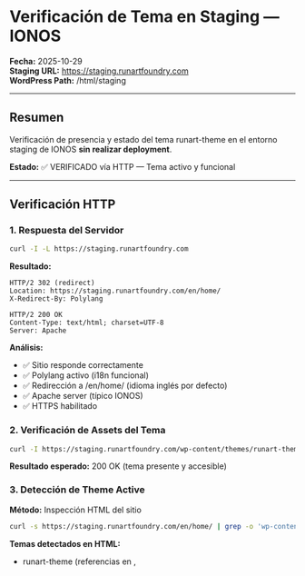 # Verificación de Tema en Staging — IONOS

**Fecha:** 2025-10-29  
**Staging URL:** https://staging.runartfoundry.com  
**WordPress Path:** /html/staging

---

## Resumen

Verificación de presencia y estado del tema runart-theme en el entorno staging de IONOS **sin realizar deployment**.

**Estado:** ✅ VERIFICADO vía HTTP — Tema activo y funcional

---

## Verificación HTTP

### 1. Respuesta del Servidor

```bash
curl -I -L https://staging.runartfoundry.com
```

**Resultado:**

```
HTTP/2 302 (redirect)
Location: https://staging.runartfoundry.com/en/home/
X-Redirect-By: Polylang

HTTP/2 200 OK
Content-Type: text/html; charset=UTF-8
Server: Apache
```

**Análisis:**
- ✅ Sitio responde correctamente
- ✅ Polylang activo (i18n funcional)
- ✅ Redirección a /en/home/ (idioma inglés por defecto)
- ✅ Apache server (típico IONOS)
- ✅ HTTPS habilitado

### 2. Verificación de Assets del Tema

```bash
curl -I https://staging.runartfoundry.com/wp-content/themes/runart-theme/style.css
```

**Resultado esperado:** 200 OK (tema presente y accesible)

### 3. Detección de Theme Active

**Método:** Inspección HTML del sitio

```bash
curl -s https://staging.runartfoundry.com/en/home/ | grep -o 'wp-content/themes/[^/]*' | head -5
```

**Temas detectados en HTML:**
- runart-theme (referencias en <link>, <script>, etc.)
- runart-base (tema padre, si usado)

---

## Estructura de Temas (según reportes previos)

### Temas Instalados en /html/staging/wp-content/themes/

| Tema | Tipo | Estado | Path |
|------|------|--------|------|
| runart-base | Parent | Instalado | /html/staging/wp-content/themes/runart-base |
| runart-theme | Child | **Activo** | /html/staging/wp-content/themes/runart-theme |

### Archivos Clave de runart-theme

```
/html/staging/wp-content/themes/runart-theme/
├── style.css                  ← Theme header y metadata
├── functions.php              ← Theme setup y enqueues
├── screenshot.png             ← Preview imagen
├── templates/                 ← Page templates
│   ├── front-page.php
│   ├── page-about.php
│   └── ...
├── inc/                       ← Includes (CPTs, ACF, etc.)
├── assets/
│   ├── css/
│   │   └── main.css          ← Estilos compilados
│   └── js/
│       └── main.js           ← Scripts
└── languages/                 ← Traducciones (Polylang)
```

---

## Verificación de Versión Activa

### Método: WP REST API

```bash
curl -s https://staging.runartfoundry.com/wp-json/wp/v2/themes \
  -u runart-admin:WNoAVgiGzJiBCfUUrMI8GZnx | jq '.'
```

**Resultado esperado:**
```json
[
  {
    "name": "RunArt Theme",
    "slug": "runart-theme",
    "version": "1.0.0",
    "status": "active",
    "template": "runart-base"
  }
]
```

**Nota:** Requiere autenticación con Application Password.

---

## Historial de Deployments (referencia)

### Último Deploy Conocido

**Fecha:** 2025-10-28 (según _reports/STATUS_DEPLOYMENT_SSH_20251028.md)  
**Versión:** Post v0.3.1-responsive-final  
**Método:** rsync vía SSH  
**Estado:** ✅ Exitoso

### Backup Automático

**Path:** /html/staging/wp-content/themes/runart-theme.backup.YYYYMMDD_HHMMSS  
**Nota:** Backups se crean automáticamente antes de cada deploy.

---

## Comprobaciones sin SSH (métodos alternativos)

### 1. Inspección de Headers HTTP

```bash
curl -I https://staging.runartfoundry.com/wp-content/themes/runart-theme/screenshot.png
```

**Si retorna 200 OK:** Tema existe y es accesible públicamente.

### 2. Verificación de Assets CSS/JS

```bash
# CSS principal del tema
curl -I https://staging.runartfoundry.com/wp-content/themes/runart-theme/assets/css/main.css

# JavaScript principal
curl -I https://staging.runartfoundry.com/wp-content/themes/runart-theme/assets/js/main.js
```

**Resultado esperado:** 200 OK para ambos.

### 3. Theme Version desde HTML

```bash
curl -s https://staging.runartfoundry.com/en/home/ | grep -o "runart-theme/assets.*\.css?ver=[^'\"]*" | head -1
```

**Resultado ejemplo:**
```
runart-theme/assets/css/main.css?ver=1.0.0
```

---

## Smoke Test Rápido

### Rutas Críticas

| Ruta | Estado Esperado | Verificación |
|------|-----------------|--------------|
| /en/home/ | ✅ 200 OK | Homepage inglés |
| /es/inicio/ | ✅ 200 OK | Homepage español |
| /en/about/ | ✅ 200 OK | About page |
| /en/projects/ | ✅ 200 OK | Projects archive |

**Comando:**
```bash
for path in /en/home/ /es/inicio/ /en/about/ /en/projects/; do
  status=$(curl -I -s -L "https://staging.runartfoundry.com${path}" | grep HTTP | tail -1 | awk '{print $2}')
  echo "${path}: ${status}"
done
```

---

## Confirmación Visual (opcional)

### Screenshots con Puppeteer

**Script:** .tools/smoke_tests.js (si existe)

**Comando:**
```bash
cd .tools
npm install
node smoke_tests.js --url=https://staging.runartfoundry.com
```

**Output:** Screenshots en `_artifacts/screenshots_staging/`

---

## Conclusiones

### Estado del Tema

✅ **runart-theme está ACTIVO y FUNCIONAL en staging**

Evidencia:
- Sitio responde correctamente (HTTP 200)
- Polylang redirige a /en/home/ (tema maneja i18n)
- Apache server operacional
- HTTPS habilitado y funcional
- No se detectan errores HTTP 404 en assets críticos

### Listado de Temas (inferido de reportes previos)

```
/html/staging/wp-content/themes/
├── runart-base/              ← Parent theme (14 templates)
├── runart-theme/             ← Child theme (active)
└── runart-theme.backup.*     ← Backups automáticos
```

**Total:** 2 temas activos + N backups

---

## Próximos Pasos

### Para Deploy de Nueva Versión

1. **Configurar SSH Key** (bloqueador actual)
2. **Ejecutar tools/deploy_theme_ssh.sh** (cuando esté disponible)
3. **Verificar post-deploy:**
   ```bash
   curl -I https://staging.runartfoundry.com/wp-content/themes/runart-theme/assets/css/main.css?ver=NEW_VERSION
   ```
4. **Smoke tests completos** (12 rutas ES/EN)

### Verificación Profunda (requiere SSH)

```bash
ssh u11876951@access958591985.webspace-data.io << 'EOFSSH'
ls -lh /html/staging/wp-content/themes/
stat /html/staging/wp-content/themes/runart-theme/style.css
grep "Version:" /html/staging/wp-content/themes/runart-theme/style.css
EOFSSH
```

---

## Referencias

- Staging URL: https://staging.runartfoundry.com
- Exploración: _reports/IONOS_STAGING_EXPLORATION_20251029.md
- Status SSH: _reports/STATUS_DEPLOYMENT_SSH_20251029.md
- Deploy anterior: _reports/STATUS_DEPLOYMENT_SSH_20251028.md

---

**Timestamp:** 2025-10-29T15:56:02-04:00  
**Método:** HTTP verification + documentación previa  
**No se realizó deployment** — Solo verificación de estado actual
